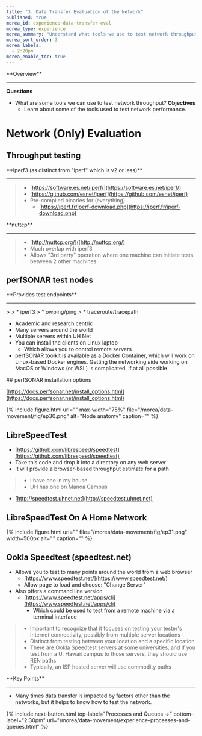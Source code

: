 ```yaml
---
title: "3. Data Transfer Evaluation of the Network"
published: true
morea_id: experience-data-transfer-eval
morea_type: experience
morea_summary: "Understand what tools we use to test network throughput."
morea_sort_order: 3
morea_labels:
  - 2:20pm
morea_enable_toc: true
---
```


<div class="alert alert-success mt-3" role="alert" markdown="1">
<i class="fa-solid fa-globe fa-xl"></i> **Overview**
<hr/>
 
**Questions**
* What are some tools we can use to test network throughput? 
 **Objectives**
  * Learn about some of the tools used to test network performance. 

</div>

# Network (Only) Evaluation
## Throughput testing
<div class="alert alert-info" role="alert" markdown="1">
<i class="fa-solid fa-circle-info fa-xl"></i> **Iperf3 (as distinct from "iperf" which is v2 or less)**
<hr/>

> 
>  * [https://software.es.net/iperf/](https://software.es.net/iperf/)
>  * [https://github.com/esnet/iperf](https://github.com/esnet/iperf)
>  * Pre-compiled binaries for (everything)
>    * [https://iperf.fr/iperf-download.php](https://iperf.fr/iperf-download.php)
</div>

<div class="alert alert-info" role="alert" markdown="1">
<i class="fa-solid fa-circle-info fa-xl"></i> **nuttcp**
<hr/>

> 
>  * [http://nuttcp.org/]([http://nuttcp.org/)
>  * Much overlap with iperf3
>  * Allows "3rd party" operation where one machine can initiate tests between 2 other machines
</div>

## perfSONAR test nodes

<div class="alert alert-info" role="alert" markdown="1">
<i class="fa-solid fa-circle-info fa-xl"></i> **Provides test endpoints**
<hr/>
> 
>  * iperf3
>  * owping/ping
>  * traceroute/tracepath


* Academic and research centric
* Many servers around the world
* Multiple servers within UH Net
* You can install the clients on Linux laptop
  * Which allows you to control remote servers
* perfSONAR toolkit is available as a Docker Container, which will work on Linux-based Docker engines. Getting the networking side working on MacOS or Windows (or WSL) is complicated, if at all possible
</div>
## perfSONAR installation options

[https://docs.perfsonar.net/install_options.html](https://docs.perfsonar.net/install_options.html)

{% include figure.html url="" max-width="75%" file="/morea/data-movement/fig/ep30.png" alt="Node anatomy" caption="" %}
## LibreSpeedTest

* [https://github.com/librespeed/speedtest](https://github.com/librespeed/speedtest)
* Take this code and drop it into a directory on any web server
* It will provide a browser-based throughput estimate for a path

<div class="alert alert-info" role="alert" markdown="1">

>* I have one in my house
>* UH has one on Manoa Campus
</div>


 * [http://speedtest.uhnet.net](http://speedtest.uhnet.net)

## LibreSpeedTest On A Home Network

{% include figure.html url="" file="/morea/data-movement/fig/ep31.png" width=500px alt="" caption="" %}

   
## Ookla Speedtest (speedtest.net)

* Allows you to test to many points around the world from a web browser
  * [https://www.speedtest.net/](https://www.speedtest.net/)
  * Allow page to load and choose: "Change Server"
* Also offers a command line version
  * [https://www.speedtest.net/apps/cli](https://www.speedtest.net/apps/cli)
    * Which could be used to test from a remote machine via a terminal interface
>
>* Important to recognize that it focuses on testing your tester's Internet connectivity, possibly from multiple server locations
>* Distinct from testing between your location and a specific location
>* There are Ookla Speedtest servers at some universities, and if you test from a U. Hawaii campus to those servers, they should use REN paths
>* Typically, an ISP hosted server will use commodity paths

<div class="alert alert-success mt-3" role="alert" markdown="1">
<i class="fa-solid fa-globe fa-xl"></i> **Key Points**
<hr/>

  * Many times data transfer is impacted by factors other than the networks, but it helps to know how to test the network. 
</div>

{% include next-button.html
  top-label="Processes and Queues ->"
  bottom-label="2:30pm"
  url="/morea/data-movement/experience-processes-and-queues.html" %}